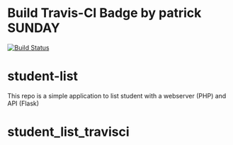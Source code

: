 # Build Travis-CI Badge by patrick SUNDAY

[![Build Status](https://travis-ci.org/PSU01/student_list_travisci.svg?branch=master)](https://travis-ci.org/PSU01/student_list_travisci)
# student-list 
This repo is a simple application to list student with a webserver (PHP) and API (Flask)

# student_list_travisci
